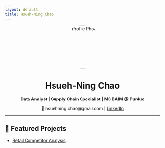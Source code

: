 ```yaml
---
layout: default
title: Hsueh-Ning Chao
---
```


<div style="text-align: center;">
  <img src="/assets/images/profile.jpg" alt="Profile Photo" width="140" style="border-radius: 50%;">
  <h1>Hsueh-Ning Chao</h1>
  <p><strong>Data Analyst | Supply Chain Specialist | MS BAIM @ Purdue</strong></p>
  <p>📧 hsuehning.chao@gmail.com | <a href="https://linkedin.com/in/hsueh-ning-chao">LinkedIn</a></p>
</div>

---

## 📁 Featured Projects

<ul>
  <li><a href="/projects/retail-competitor-analysis.html">Retail Competitor Analysis</a></li>
</ul>
